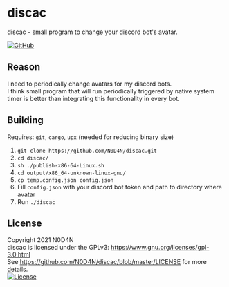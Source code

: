 # discac
discac - small program to change your discord bot's avatar.  

[![GitHub](https://img.shields.io/github/license/N0D4N/discac?style=flat-square)](https://github.com/N0D4N/discac/blob/master/LICENSE)  

## Reason
I need to periodically change avatars for my discord bots.  
I think small program that will run periodically triggered by native system timer is better than integrating this functionality in every bot.  

## Building
Requires: `git`, `cargo`, `upx` (needed for reducing binary size)
1. `git clone https://github.com/N0D4N/discac.git`
2. `cd discac/`
3. `sh ./publish-x86-64-Linux.sh`
4. `cd output/x86_64-unknown-linux-gnu/`
5. `cp temp.config.json config.json`
6. Fill `config.json` with your discord bot token and path to directory where avatar
7. Run `./discac`

## License
Copyright 2021 N0D4N  
discac is licensed under the GPLv3: https://www.gnu.org/licenses/gpl-3.0.html  
See https://github.com/N0D4N/discac/blob/master/LICENSE for more details.  
[![License](https://www.gnu.org/graphics/gplv3-127x51.png)](https://www.gnu.org/licenses/gpl-3.0.html)
